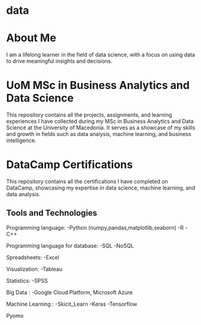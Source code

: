 # data
# About Me
I am a lifelong learner in the field of data science, with a focus on using data to drive meaningful insights and decisions.

# UoM MSc in Business Analytics and Data Science
This repository contains all the projects, assignments, and learning experiences I have collected during my MSc in Business Analytics and Data Science at the University of Macedonia.
It serves as a showcase of my skills and growth in fields such as data analysis, machine learning, and business intelligence.

# DataCamp Certifications
This repository contains all the certifications I have completed on DataCamp, showcasing my expertise in data science, machine learning, and data analysis.

## Tools and Technologies
Programming language:
	-Python (numpy,pandas,matplotlib,seaborn) 
	-R
	-C++

Programming language for database:
	-SQL
	-NoSQL

Spreadsheets:
	-Excel

Visualization:
	-Tableau 

Statistics:
	-SPSS

Big Data :
	-Google Cloud Platform, Microsoft Azure

Machine Learning : 
	-Skicit_Learn
	-Keras
	-Tensorflow
 
Pyomo
